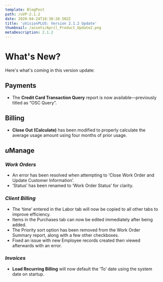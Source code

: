 ```yaml
---
template: BlogPost
path: /uVP-2.1.2
date: 2020-04-24T18:30:28.502Z
title: 'uVisionPLUS: Version 2.1.2 Update'
thumbnail: /assets/April_Product_Update2.png
metaDescription: 2.1.2
---
```

# What's New?

Here's what's coming in this version update:

## Payments

* The **Credit Card Transaction Query** report is now available—previously titled as “OSC Query”.

## Billing

* **Close Out (Calculate)** has been modified to properly calculate the average usage amount using four months of prior usage.

## *u*Manage

### *Work Orders*

* An error has been resolved when attempting to ‘Close Work Order and Update Customer Information’.
* ‘Status’ has been renamed to ‘Work Order Status’ for clarity.

### *Client Billing*

* The ‘time’ entered in the Labor tab will now be copied to all other tabs to improve efficiency.
* Items in the Purchases tab can now be edited immediately after being added.
* The Priority sort option has been removed from the Work Order Summary report, along with a few other checkboxes.
* Fixed an issue with new Employee records created then viewed afterwards with an error.

### *Invoices*

* **Load Recurring Billing** will now default the ‘To’ date using the system date on startup.
